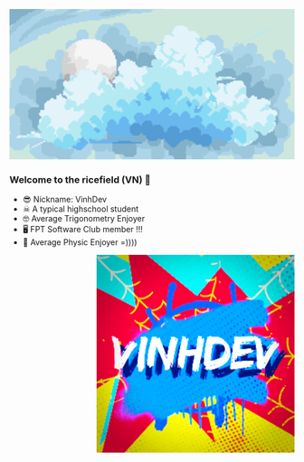 ![](https://github.com/MaiDinhVinh/MaiDinhVinh/blob/main/sky2.png)






### Welcome to the ricefield (VN) 👋
- 😎 Nickname: VinhDev
- ☠ A typical highschool student
- 🤓 Average Trigonometry Enjoyer
- 🖥 FPT Software Club member !!!
- 🍎 Average Physic Enjoyer =))))








<img align="right" width="350" height="350" src="https://github.com/MaiDinhVinh/MaiDinhVinh/blob/main/image0.gif">

